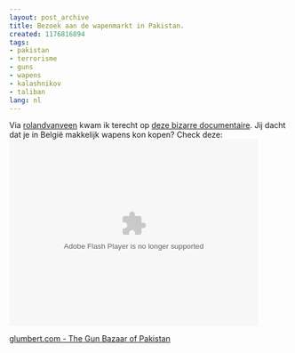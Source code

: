 ```yaml
---
layout: post_archive
title: Bezoek aan de wapenmarkt in Pakistan.
created: 1176816894
tags:
- pakistan
- terrorisme
- guns
- wapens
- kalashnikov
- taliban
lang: nl
---
```

Via [rolandvanveen](http://twitter.com/rolandvanveen/statuses/30953011) kwam ik terecht op [deze bizarre documentaire](http://www.glumbert.com/media/gunmarket). Jij dacht dat je in België makkelijk wapens kon kopen? Check deze: <object width="448" height="336"><param name="movie" value="http://www.glumbert.com/embed/gunmarket" /><param name="wmode" value="transparent" /><embed src="http://www.glumbert.com/embed/gunmarket" type="application/x-shockwave-flash" wmode="transparent" width="448" height="336"></embed></object><div>[glumbert.com - The Gun Bazaar of Pakistan](http://www.glumbert.com/media/gunmarket)</div>
